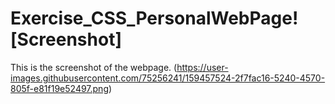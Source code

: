 # Exercise_CSS_PersonalWebPage![Screenshot]
This is the screenshot of the webpage.
(https://user-images.githubusercontent.com/75256241/159457524-2f7fac16-5240-4570-805f-e81f19e52497.png)
